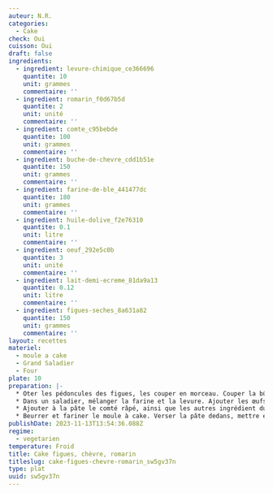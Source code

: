 ```yaml
---
auteur: N.R.
categories:
  - Cake
check: Oui
cuisson: Oui
draft: false
ingredients:
  - ingredient: levure-chimique_ce366696
    quantite: 10
    unit: grammes
    commentaire: ''
  - ingredient: romarin_f0d67b5d
    quantite: 2
    unit: unité
    commentaire: ''
  - ingredient: comte_c95bebde
    quantite: 100
    unit: grammes
    commentaire: ''
  - ingredient: buche-de-chevre_cdd1b51e
    quantite: 150
    unit: grammes
    commentaire: ''
  - ingredient: farine-de-ble_441477dc
    quantite: 180
    unit: grammes
    commentaire: ''
  - ingredient: huile-dolive_f2e76310
    quantite: 0.1
    unit: litre
    commentaire: ''
  - ingredient: oeuf_292e5c0b
    quantite: 3
    unit: unité
    commentaire: ''
  - ingredient: lait-demi-ecreme_81da9a13
    quantite: 0.12
    unit: litre
    commentaire: ''
  - ingredient: figues-seches_8a631a82
    quantite: 150
    unit: grammes
    commentaire: ''
layout: recettes
materiel:
  - moule a cake
  - Grand Saladier
  - Four
plate: 10
preparation: |-
  * Oter les pédoncules des figues, les couper en morceau. Couper la bûche de chèvre en dés, hacher le romarin.
  * Dans un saladier, mélanger la farine et la levure. Ajouter les œufs, bien mélanger, avec une spatule en bois. Ajouter le lait, petit à petit, bien mélanger régulièrement. Passer au fouet si il y a tout de même des grumeaux. Ajouter l'huile, bien mélanger.
  * Ajouter à la pâte le comté râpé, ainsi que les autres ingrédient du cake, mélanger. Saler au goût
  * Beurrer et fariner le moule à cake. Verser la pâte dedans, mettre environ 45min au four préchauffé à 180°C. Vérifier la cuisson à la fin en plantant une lame de couteau dans le cake.
publishDate: 2023-11-13T13:54:36.088Z
regime:
  - vegetarien
temperature: Froid
title: Cake figues, chèvre, romarin
titleslug: cake-figues-chevre-romarin_sw5gv37n
type: plat
uuid: sw5gv37n
---
```

